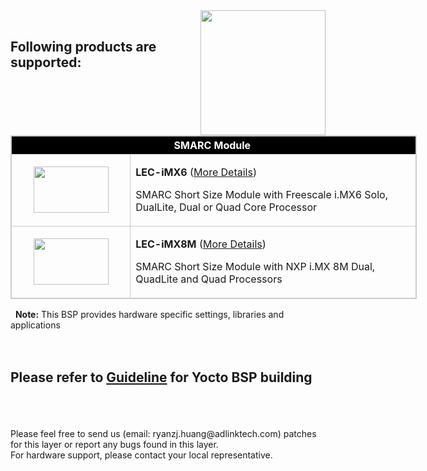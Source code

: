 <img src="https://www.linaro.org/assets/images/projects/yocto-project.png" width="200" align="right">
<br>

Following products are supported:
---

<table style="width: 650px; border: 1px solid #cccccc;" align="center">
<thead>
<tr style="height: 22px;">
<th style="height: 22px; width: 651px; text-align: center; background: black; color: white; border: 1px solid #cccccc;" colspan="2">SMARC Module&nbsp;</th>
</tr>
</thead>
<tbody>
<tr style="height: 46.8182px; border: 1px solid #cccccc;">
<td style="height: 46.8182px; width: 178.182px; border: 1px solid #cccccc; text-align: center;"><img src="https://lh3.googleusercontent.com/p3uIGtDOFHpDy4b-2lzs5caMTG9KE3idEc3o6E508kRA_rhMkvK_JRtLs8qFqxAsW1d7zNu6SIgTCGlYg-WyMerrWgou-1pElRZB9mxHH-jLP127_PjyLk9Sm0I2F5a0zrcbTPdf3qrcYEcmgy1ggMWfzNmut3ffrB5U_6LlVvWJllVRr-uvxffGtaCrA4BzyuLFGCDUZFvi_R9Rjf3CE_KpHNISlBIwOrFfTW9jH3IyW0tb-TR3i3l9tOpIhyNu0fjD1KEkD3uunX_m9gyoIGb0Szq8B2rPhGqrggwz7d1VuDh5P4AgxWLrCvBktNE1KaaZdIEjoPP2YFFubsqVNpkpuWv2-hVUgbidnU0cRdoLieLJehWI6-cCoQ5yDuCqA_a8es0AqYI7b1mGtiSrgivIjRUwOUUpQgaa2ti4_iboU69wvTh_DQIUiF1VeMWjdSzAt7t-B45R1DduY4GfZAiX0nyz0Q1SWgx-IQQUmJHkotbwke8YHM8KE8YkeTgr2JtN7nLnZYEA88WxWMNYQaY5j1aonTmWuNxDpWb33mVmMZebH6PSuvPPb5aMuqq7rF5DzwOIUnpd3Audkc3dq9g8vrwHWgK7bgUUrO6I4YFVGQPXze_iPFFNK-w1Pa6eTmzhEXAzsbLYcqTAGV0l3ZBNcc1Sag=w341-h209-no" width="120" height="74" /></td>
<td style="height: 46.8182px; width: 472.818px;">
<p><strong>LEC-iMX6</strong> (<a href="https://www.adlinktech.com/Products/Computer_on_Modules/SMARC/LEC-iMX6?lang=en" target="_blank" rel="noopener">More Details</a>)</p>
<p>SMARC Short Size Module with Freescale i.MX6 Solo, DualLite, Dual or Quad Core Processor</p>
</td>
</tr>
<tr style="height: 26px; border: 1px solid #cccccc;">
<td style="height: 26px; width: 178.182px; border: 1px solid #cccccc; text-align: center;"><img src="https://lh3.googleusercontent.com/_TOuRsNDk0b1CAG4S0933JK74_mo8UGhaR6lTSCpx34QqM49_vddaeG-giqoq-rd0Bpz2vQzmV3PhPB_8o5JH9JCYmOZxGdXJPmHZ2vrmsyxsmqlk-F6g7gKlr1ZR40C0IrAseiOaSYGzvuj-fl0aar9UD3Nmojm4nPCQ1UEphQMBsmLcJG1ZUNfZofu7Z0Vw7IlW_ZPEJ68BxnNmA7jelGc5UWsIJtuJmuOkuP5YLw3t7HHNx9PMTRRu14aDBEaPx6Fx2c_ZOmgxXgf-hNoOdfsRXX_F6nj5y2ef2t7tNvkRuR8XCKf65DPRDOB9r5jWOoH0fGoYVlZyhNWxyEIW_idH2EqrYiT1nDo-KxXWZGOW6co9jexrZhCzNLE4OT6r-hTLf3l8eTPRSHcuovM2tN9hSSgZLVglsDH3qZ0G9sKTAcwTiVIWmHzSSd3LcZ95I_eeVMcBkLBkbNeXcROqW9f8Mse3hSQU1i7C-Jyf1ADXnAu4Ae568JNKhNiuk_cERfp1wCnCR213gCf8YANDI7h1OrtVM2rUivYPJDYyykXAOXP7NNW7k0pCD0Q_QGJRAp7EUPvsmy9hIYmLCNuL1-Lh6xoS-wz_OPfwXqvLGfMJqsIG5Lrg5F81dvdRnbqSfX19RYkAPylsir5rXPQKD1qd5gQ3Q=w341-h209-no" width="120" height="74" /></td>
<td style="height: 26px; width: 472.818px;">
<p><strong>LEC-iMX8M</strong> (<a href="https://www.adlinktech.com/Products/Computer_on_Modules/SMARC/LEC-iMX8M?lang=en" target="_blank" rel="noopener">More Details</a>)</p>
<p>SMARC Short Size Module with NXP i.MX 8M Dual, QuadLite and Quad Processors</p>
</td>
</tr>
</tbody>
</table>

&nbsp;&nbsp;**Note:** This BSP provides hardware specific settings, libraries and applications
<br>
<br>
<br>

Please refer to [Guideline](https://github.com/ADLINK/meta-adlink-nxp/wiki) for Yocto BSP building
---
<br>
<br>


<br>
Please feel free to send us (email: ryanzj.huang@adlinktech.com) patches for this layer or report any bugs found in this layer. 
<br>For hardware support, please contact your local representative.

